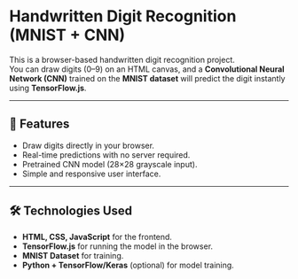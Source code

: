 # Handwritten Digit Recognition (MNIST + CNN)

This is a browser-based handwritten digit recognition project.  
You can draw digits (0–9) on an HTML canvas, and a **Convolutional Neural Network (CNN)** trained on the **MNIST dataset** will predict the digit instantly using **TensorFlow.js**.

---

## 🚀 Features

- Draw digits directly in your browser.
- Real-time predictions with no server required.
- Pretrained CNN model (28×28 grayscale input).
- Simple and responsive user interface.

---

## 🛠️ Technologies Used

- **HTML, CSS, JavaScript** for the frontend.
- **TensorFlow.js** for running the model in the browser.
- **MNIST Dataset** for training.
- **Python + TensorFlow/Keras** (optional) for model training.
